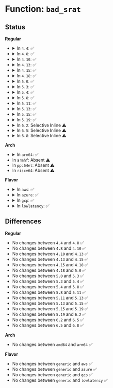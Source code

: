# Function: <code>bad_srat</code>

## Status
<b>Regular</b>
<ul>
<li>
<details>
<summary>In <code>4.4</code>: ✅</summary>

```c
void bad_srat();
```

**Collision:** Unique Static

**Inline:** No

**Transformation:** False

**Instances:**

```
In arch/x86/mm/srat.c (ffffffff81f7938b)
Location: arch/x86/mm/srat.c:34
Inline: False
Direct callers:
  - arch/x86/mm/srat.c:acpi_numa_x2apic_affinity_init
  - arch/x86/mm/srat.c:acpi_numa_processor_affinity_init
  - arch/x86/mm/srat.c:acpi_numa_memory_affinity_init
```
**Symbols:**

```
ffffffff81f7938b-ffffffff81f793a7: bad_srat (STB_LOCAL)
```
</details>
</li>
<li>
<details>
<summary>In <code>4.8</code>: ✅</summary>

```c
void bad_srat();
```

**Collision:** Unique Global

**Inline:** No

**Transformation:** False

**Instances:**

```
In drivers/acpi/numa.c (ffffffff81fce85f)
Location: drivers/acpi/numa.c:215
Inline: False
Direct callers:
  - arch/x86/mm/srat.c:acpi_numa_processor_affinity_init
  - arch/x86/mm/srat.c:acpi_numa_x2apic_affinity_init
  - drivers/acpi/numa.c:acpi_numa_memory_affinity_init
```
**Symbols:**

```
ffffffff81fce85f-ffffffff81fce87b: bad_srat (STB_GLOBAL)
```
</details>
</li>
<li>
<details>
<summary>In <code>4.10</code>: ✅</summary>

```c
void bad_srat();
```

**Collision:** Unique Global

**Inline:** No

**Transformation:** False

**Instances:**

```
In drivers/acpi/numa.c (ffffffff8200bc20)
Location: drivers/acpi/numa.c:215
Inline: False
Direct callers:
  - arch/x86/mm/srat.c:acpi_numa_processor_affinity_init
  - arch/x86/mm/srat.c:acpi_numa_x2apic_affinity_init
  - drivers/acpi/numa.c:acpi_numa_memory_affinity_init
```
**Symbols:**

```
ffffffff8200bc20-ffffffff8200bc3c: bad_srat (STB_GLOBAL)
```
</details>
</li>
<li>
<details>
<summary>In <code>4.13</code>: ✅</summary>

```c
void bad_srat();
```

**Collision:** Unique Global

**Inline:** No

**Transformation:** False

**Instances:**

```
In drivers/acpi/numa.c (ffffffff820ed3eb)
Location: drivers/acpi/numa.c:215
Inline: False
Direct callers:
  - arch/x86/mm/srat.c:acpi_numa_processor_affinity_init
  - arch/x86/mm/srat.c:acpi_numa_x2apic_affinity_init
  - drivers/acpi/numa.c:acpi_numa_memory_affinity_init
```
**Symbols:**

```
ffffffff820ed3eb-ffffffff820ed40c: bad_srat (STB_GLOBAL)
```
</details>
</li>
<li>
<details>
<summary>In <code>4.15</code>: ✅</summary>

```c
void bad_srat();
```

**Collision:** Unique Global

**Inline:** No

**Transformation:** False

**Instances:**

```
In drivers/acpi/numa.c (ffffffff826f634c)
Location: drivers/acpi/numa.c:217
Inline: False
Direct callers:
  - arch/x86/mm/srat.c:acpi_numa_processor_affinity_init
  - arch/x86/mm/srat.c:acpi_numa_x2apic_affinity_init
  - drivers/acpi/numa.c:acpi_numa_memory_affinity_init
```
**Symbols:**

```
ffffffff826f634c-ffffffff826f636d: bad_srat (STB_GLOBAL)
```
</details>
</li>
<li>
<details>
<summary>In <code>4.18</code>: ✅</summary>

```c
void bad_srat();
```

**Collision:** Unique Global

**Inline:** No

**Transformation:** False

**Instances:**

```
In drivers/acpi/numa.c (ffffffff82720371)
Location: drivers/acpi/numa.c:217
Inline: False
Direct callers:
  - arch/x86/mm/srat.c:acpi_numa_processor_affinity_init
  - arch/x86/mm/srat.c:acpi_numa_x2apic_affinity_init
  - drivers/acpi/numa.c:acpi_numa_memory_affinity_init
```
**Symbols:**

```
ffffffff82720371-ffffffff82720392: bad_srat (STB_GLOBAL)
```
</details>
</li>
<li>
<details>
<summary>In <code>5.0</code>: ✅</summary>

```c
void bad_srat();
```

**Collision:** Unique Global

**Inline:** No

**Transformation:** False

**Instances:**

```
In drivers/acpi/numa.c (ffffffff828d8307)
Location: drivers/acpi/numa.c:216
Inline: False
Direct callers:
  - arch/x86/mm/srat.c:acpi_numa_processor_affinity_init
  - arch/x86/mm/srat.c:acpi_numa_x2apic_affinity_init
  - drivers/acpi/numa.c:acpi_numa_memory_affinity_init
```
**Symbols:**

```
ffffffff828d8307-ffffffff828d8328: bad_srat (STB_GLOBAL)
```
</details>
</li>
<li>
<details>
<summary>In <code>5.3</code>: ✅</summary>

```c
void bad_srat();
```

**Collision:** Unique Global

**Inline:** No

**Transformation:** False

**Instances:**

```
In drivers/acpi/numa.c (ffffffff828f21bf)
Location: drivers/acpi/numa.c:203
Inline: False
Direct callers:
  - arch/x86/mm/srat.c:acpi_numa_processor_affinity_init
  - arch/x86/mm/srat.c:acpi_numa_x2apic_affinity_init
  - drivers/acpi/numa.c:acpi_numa_memory_affinity_init
```
**Symbols:**

```
ffffffff828f21bf-ffffffff828f21e0: bad_srat (STB_GLOBAL)
```
</details>
</li>
<li>
<details>
<summary>In <code>5.4</code>: ✅</summary>

```c
void bad_srat();
```

**Collision:** Unique Global

**Inline:** No

**Transformation:** False

**Instances:**

```
In drivers/acpi/numa.c (ffffffff828fb3b4)
Location: drivers/acpi/numa.c:203
Inline: False
Direct callers:
  - arch/x86/mm/srat.c:acpi_numa_processor_affinity_init
  - arch/x86/mm/srat.c:acpi_numa_x2apic_affinity_init
  - drivers/acpi/numa.c:acpi_numa_memory_affinity_init
```
**Symbols:**

```
ffffffff828fb3b4-ffffffff828fb3d5: bad_srat (STB_GLOBAL)
```
</details>
</li>
<li>
<details>
<summary>In <code>5.8</code>: ✅</summary>

```c
void bad_srat();
```

**Collision:** Unique Global

**Inline:** No

**Transformation:** False

**Instances:**

```
In drivers/acpi/numa/srat.c (ffffffff82d13618)
Location: drivers/acpi/numa/srat.c:163
Inline: False
Direct callers:
  - arch/x86/mm/srat.c:acpi_numa_processor_affinity_init
  - arch/x86/mm/srat.c:acpi_numa_x2apic_affinity_init
  - drivers/acpi/numa/srat.c:acpi_numa_memory_affinity_init
```
**Symbols:**

```
ffffffff82d13618-ffffffff82d13639: bad_srat (STB_GLOBAL)
```
</details>
</li>
<li>
<details>
<summary>In <code>5.11</code>: ✅</summary>

```c
void bad_srat();
```

**Collision:** Unique Global

**Inline:** No

**Transformation:** False

**Instances:**

```
In drivers/acpi/numa/srat.c (ffffffff830011f9)
Location: drivers/acpi/numa/srat.c:198
Inline: False
Direct callers:
  - arch/x86/mm/srat.c:acpi_numa_processor_affinity_init
  - arch/x86/mm/srat.c:acpi_numa_x2apic_affinity_init
  - drivers/acpi/numa/srat.c:acpi_numa_memory_affinity_init
```
**Symbols:**

```
ffffffff830011f9-ffffffff8300121a: bad_srat (STB_GLOBAL)
```
</details>
</li>
<li>
<details>
<summary>In <code>5.13</code>: ✅</summary>

```c
void bad_srat();
```

**Collision:** Unique Global

**Inline:** No

**Transformation:** False

**Instances:**

```
In drivers/acpi/numa/srat.c (ffffffff8320c2e9)
Location: drivers/acpi/numa/srat.c:198
Inline: False
Direct callers:
  - arch/x86/mm/srat.c:acpi_numa_processor_affinity_init
  - arch/x86/mm/srat.c:acpi_numa_x2apic_affinity_init
  - drivers/acpi/numa/srat.c:acpi_numa_memory_affinity_init
```
**Symbols:**

```
ffffffff8320c2e9-ffffffff8320c30a: bad_srat (STB_GLOBAL)
```
</details>
</li>
<li>
<details>
<summary>In <code>5.15</code>: ✅</summary>

```c
void bad_srat();
```

**Collision:** Unique Global

**Inline:** No

**Transformation:** False

**Instances:**

```
In drivers/acpi/numa/srat.c (ffffffff832f4a63)
Location: drivers/acpi/numa/srat.c:198
Inline: False
Direct callers:
  - arch/x86/mm/srat.c:acpi_numa_processor_affinity_init
  - arch/x86/mm/srat.c:acpi_numa_x2apic_affinity_init
  - drivers/acpi/numa/srat.c:acpi_numa_memory_affinity_init
```
**Symbols:**

```
ffffffff832f4a63-ffffffff832f4a84: bad_srat (STB_GLOBAL)
```
</details>
</li>
<li>
<details>
<summary>In <code>5.19</code>: ✅</summary>

```c
void bad_srat();
```

**Collision:** Unique Global

**Inline:** No

**Transformation:** False

**Instances:**

```
In drivers/acpi/numa/srat.c (ffffffff834acdb6)
Location: drivers/acpi/numa/srat.c:198
Inline: False
Direct callers:
  - arch/x86/mm/srat.c:acpi_numa_processor_affinity_init
  - arch/x86/mm/srat.c:acpi_numa_x2apic_affinity_init
  - drivers/acpi/numa/srat.c:acpi_numa_memory_affinity_init
```
**Symbols:**

```
ffffffff834acdb6-ffffffff834acddf: bad_srat (STB_GLOBAL)
```
</details>
</li>
<li>
<details>
<summary>In <code>6.2</code>: Selective Inline ⚠️</summary>

```c
void bad_srat();
```

**Collision:** Unique Global

**Inline:** Selective

**Transformation:** False

**Instances:**

```
In drivers/acpi/numa/srat.c (ffffffff83ee5d83)
Location: drivers/acpi/numa/srat.c:198
Inline: True
Inline callers:
  - drivers/acpi/numa/srat.c:acpi_numa_memory_affinity_init
Direct callers:
  - arch/x86/mm/srat.c:acpi_numa_processor_affinity_init
  - arch/x86/mm/srat.c:acpi_numa_x2apic_affinity_init
```
**Symbols:**

```
ffffffff83ee59a0-ffffffff83ee59c9: bad_srat (STB_GLOBAL)
```
</details>
</li>
<li>
<details>
<summary>In <code>6.5</code>: Selective Inline ⚠️</summary>

```c
void bad_srat();
```

**Collision:** Unique Global

**Inline:** Selective

**Transformation:** False

**Instances:**

```
In drivers/acpi/numa/srat.c (ffffffff8370b753)
Location: drivers/acpi/numa/srat.c:198
Inline: True
Inline callers:
  - drivers/acpi/numa/srat.c:acpi_numa_memory_affinity_init
Direct callers:
  - arch/x86/mm/srat.c:acpi_numa_processor_affinity_init
  - arch/x86/mm/srat.c:acpi_numa_x2apic_affinity_init
```
**Symbols:**

```
ffffffff8370b370-ffffffff8370b399: bad_srat (STB_GLOBAL)
```
</details>
</li>
<li>
<details>
<summary>In <code>6.8</code>: Selective Inline ⚠️</summary>

```c
void bad_srat();
```

**Collision:** Unique Global

**Inline:** Selective

**Transformation:** False

**Instances:**

```
In drivers/acpi/numa/srat.c (ffffffff8393ebe3)
Location: drivers/acpi/numa/srat.c:198
Inline: True
Inline callers:
  - drivers/acpi/numa/srat.c:acpi_numa_memory_affinity_init
Direct callers:
  - arch/x86/mm/srat.c:acpi_numa_processor_affinity_init
  - arch/x86/mm/srat.c:acpi_numa_x2apic_affinity_init
```
**Symbols:**

```
ffffffff8393e800-ffffffff8393e829: bad_srat (STB_GLOBAL)
```
</details>
</li>
</ul>
<b>Arch</b>
<ul>
<li>
<details>
<summary>In <code>arm64</code>: ✅</summary>

```c
void bad_srat();
```

**Collision:** Unique Global

**Inline:** No

**Transformation:** False

**Instances:**

```
In drivers/acpi/numa.c (ffff80001147e3e8)
Location: drivers/acpi/numa.c:203
Inline: False
Direct callers:
  - arch/arm64/kernel/acpi_numa.c:acpi_numa_gicc_affinity_init
  - arch/arm64/kernel/acpi_numa.c:acpi_numa_gicc_affinity_init
  - drivers/acpi/numa.c:acpi_numa_memory_affinity_init
```
**Symbols:**

```
ffff80001147e3e8-ffff80001147e418: bad_srat (STB_GLOBAL)
```
</details>
</li>
<li>
In <code>armhf</code>: Absent ⚠️
</li>
<li>
In <code>ppc64el</code>: Absent ⚠️
</li>
<li>
In <code>riscv64</code>: Absent ⚠️
</li>
</ul>
<b>Flavor</b>
<ul>
<li>
<details>
<summary>In <code>aws</code>: ✅</summary>

```c
void bad_srat();
```

**Collision:** Unique Global

**Inline:** No

**Transformation:** False

**Instances:**

```
In drivers/acpi/numa.c (ffffffff828e4048)
Location: drivers/acpi/numa.c:203
Inline: False
Direct callers:
  - arch/x86/mm/srat.c:acpi_numa_processor_affinity_init
  - arch/x86/mm/srat.c:acpi_numa_x2apic_affinity_init
  - drivers/acpi/numa.c:acpi_numa_memory_affinity_init
```
**Symbols:**

```
ffffffff828e4048-ffffffff828e4069: bad_srat (STB_GLOBAL)
```
</details>
</li>
<li>
<details>
<summary>In <code>azure</code>: ✅</summary>

```c
void bad_srat();
```

**Collision:** Unique Global

**Inline:** No

**Transformation:** False

**Instances:**

```
In drivers/acpi/numa.c (ffffffff828dc0ef)
Location: drivers/acpi/numa.c:203
Inline: False
Direct callers:
  - arch/x86/mm/srat.c:acpi_numa_processor_affinity_init
  - arch/x86/mm/srat.c:acpi_numa_x2apic_affinity_init
  - drivers/acpi/numa.c:acpi_numa_memory_affinity_init
```
**Symbols:**

```
ffffffff828dc0ef-ffffffff828dc110: bad_srat (STB_GLOBAL)
```
</details>
</li>
<li>
<details>
<summary>In <code>gcp</code>: ✅</summary>

```c
void bad_srat();
```

**Collision:** Unique Global

**Inline:** No

**Transformation:** False

**Instances:**

```
In drivers/acpi/numa.c (ffffffff828f6fb0)
Location: drivers/acpi/numa.c:203
Inline: False
Direct callers:
  - arch/x86/mm/srat.c:acpi_numa_processor_affinity_init
  - arch/x86/mm/srat.c:acpi_numa_x2apic_affinity_init
  - drivers/acpi/numa.c:acpi_numa_memory_affinity_init
```
**Symbols:**

```
ffffffff828f6fb0-ffffffff828f6fd1: bad_srat (STB_GLOBAL)
```
</details>
</li>
<li>
<details>
<summary>In <code>lowlatency</code>: ✅</summary>

```c
void bad_srat();
```

**Collision:** Unique Global

**Inline:** No

**Transformation:** False

**Instances:**

```
In drivers/acpi/numa.c (ffffffff828fc408)
Location: drivers/acpi/numa.c:203
Inline: False
Direct callers:
  - arch/x86/mm/srat.c:acpi_numa_processor_affinity_init
  - arch/x86/mm/srat.c:acpi_numa_x2apic_affinity_init
  - drivers/acpi/numa.c:acpi_numa_memory_affinity_init
```
**Symbols:**

```
ffffffff828fc408-ffffffff828fc429: bad_srat (STB_GLOBAL)
```
</details>
</li>
</ul>

## Differences
<b>Regular</b>
<ul>
<li>
No changes between <code>4.4</code> and <code>4.8</code> ✅
</li>
<li>
No changes between <code>4.8</code> and <code>4.10</code> ✅
</li>
<li>
No changes between <code>4.10</code> and <code>4.13</code> ✅
</li>
<li>
No changes between <code>4.13</code> and <code>4.15</code> ✅
</li>
<li>
No changes between <code>4.15</code> and <code>4.18</code> ✅
</li>
<li>
No changes between <code>4.18</code> and <code>5.0</code> ✅
</li>
<li>
No changes between <code>5.0</code> and <code>5.3</code> ✅
</li>
<li>
No changes between <code>5.3</code> and <code>5.4</code> ✅
</li>
<li>
No changes between <code>5.4</code> and <code>5.8</code> ✅
</li>
<li>
No changes between <code>5.8</code> and <code>5.11</code> ✅
</li>
<li>
No changes between <code>5.11</code> and <code>5.13</code> ✅
</li>
<li>
No changes between <code>5.13</code> and <code>5.15</code> ✅
</li>
<li>
No changes between <code>5.15</code> and <code>5.19</code> ✅
</li>
<li>
No changes between <code>5.19</code> and <code>6.2</code> ✅
</li>
<li>
No changes between <code>6.2</code> and <code>6.5</code> ✅
</li>
<li>
No changes between <code>6.5</code> and <code>6.8</code> ✅
</li>
</ul>
<b>Arch</b>
<ul>
<li>
No changes between <code>amd64</code> and <code>arm64</code> ✅
</li>
</ul>
<b>Flavor</b>
<ul>
<li>
No changes between <code>generic</code> and <code>aws</code> ✅
</li>
<li>
No changes between <code>generic</code> and <code>azure</code> ✅
</li>
<li>
No changes between <code>generic</code> and <code>gcp</code> ✅
</li>
<li>
No changes between <code>generic</code> and <code>lowlatency</code> ✅
</li>
</ul>
